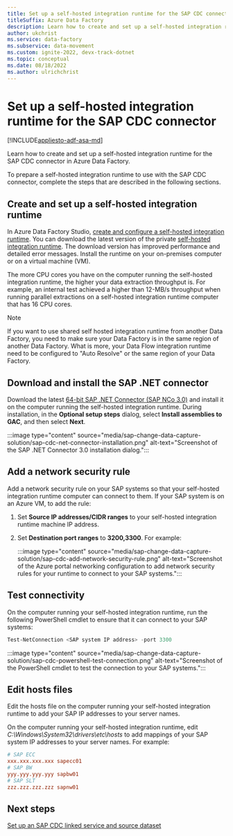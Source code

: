 ```yaml
---
title: Set up a self-hosted integration runtime for the SAP CDC connector
titleSuffix: Azure Data Factory
description: Learn how to create and set up a self-hosted integration runtime for the SAP change data capture (CDC) connector in Azure Data Factory.
author: ukchrist
ms.service: data-factory
ms.subservice: data-movement
ms.custom: ignite-2022, devx-track-dotnet
ms.topic: conceptual
ms.date: 08/18/2022
ms.author: ulrichchrist
---
```


# Set up a self-hosted integration runtime for the SAP CDC connector

[!INCLUDE[appliesto-adf-asa-md](includes/appliesto-adf-asa-md.md)]

Learn how to create and set up a self-hosted integration runtime for the SAP CDC connector in Azure Data Factory.

To prepare a self-hosted integration runtime to use with the SAP CDC connector, complete the steps that are described in the following sections.

## Create and set up a self-hosted integration runtime

In Azure Data Factory Studio, [create and configure a self-hosted integration runtime](create-self-hosted-integration-runtime.md?tabs=data-factory). You can download the latest version of the private [self-hosted integration runtime](https://www.microsoft.com/download/details.aspx?id=39717). The download version has improved performance and detailed error messages. Install the runtime on your on-premises computer or on a virtual machine (VM).

The more CPU cores you have on the computer running the self-hosted integration runtime, the higher your data extraction throughput is. For example, an internal test achieved a higher than 12-MB/s throughput when running parallel extractions on a self-hosted integration runtime computer that has 16 CPU cores.

> [!NOTE]
> If you want to use shared self hosted integration runtime from another Data Factory, you need to make sure your Data Factory is in the same region of another Data Factory. What is more, your Data Flow integration runtime need to be configured to "Auto Resolve" or the same region of your Data Factory. 

## Download and install the SAP .NET connector

Download the latest [64-bit SAP .NET Connector (SAP NCo 3.0)](https://support.sap.com/en/product/connectors/msnet.html) and install it on the computer running the self-hosted integration runtime. During installation, in the **Optional setup steps** dialog, select **Install assemblies to GAC**, and then select **Next**.

:::image type="content" source="media/sap-change-data-capture-solution/sap-cdc-net-connector-installation.png" alt-text="Screenshot of the SAP .NET Connector 3.0 installation dialog.":::

## Add a network security rule

Add a network security rule on your SAP systems so that your self-hosted integration runtime computer can connect to them. If your SAP system is on an Azure VM, to add the rule:

1. Set **Source IP addresses/CIDR ranges** to your self-hosted integration runtime machine IP address.

1. Set **Destination port ranges** to **3200,3300**.  For example:

   :::image type="content" source="media/sap-change-data-capture-solution/sap-cdc-add-network-security-rule.png" alt-text="Screenshot of the Azure portal networking configuration to add network security rules for your runtime to connect to your SAP systems.":::

## Test connectivity

On the computer running your self-hosted integration runtime, run the following PowerShell cmdlet to ensure that it can connect to your SAP systems:

```powershell
Test-NetConnection <SAP system IP address> -port 3300 
```

:::image type="content" source="media/sap-change-data-capture-solution/sap-cdc-powershell-test-connection.png" alt-text="Screenshot of the PowerShell cmdlet to test the connection to your SAP systems.":::

## Edit hosts files

Edit the hosts file on the computer running your self-hosted integration runtime to add your SAP IP addresses to your server names.

On the computer running your self-hosted integration runtime, edit *C:\Windows\System32\drivers\etc\hosts* to add mappings of your SAP system IP addresses to your server names.  For example:

```ini
# SAP ECC 
xxx.xxx.xxx.xxx sapecc01 
# SAP BW 
yyy.yyy.yyy.yyy sapbw01 
# SAP SLT 
zzz.zzz.zzz.zzz sapnw01 
```

## Next steps

[Set up an SAP CDC linked service and source dataset](sap-change-data-capture-prepare-linked-service-source-dataset.md)
